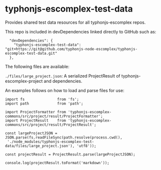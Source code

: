 # typhonjs-escomplex-test-data
Provides shared test data resources for all typhonjs-escomplex repos.

This repo is included in devDependencies linked directly to GitHub such as:
```
  "devDependencies": {
    "typhonjs-escomplex-test-data": "git+https://git@github.com/typhonjs-node-escomplex/typhonjs-escomplex-test-data.git"
  },
```

The following files are available:

`./files/large_project.json`: A serialized ProjectResult of typhonjs-escomplex-project and dependencies. 

An examples follows on how to load and parse files for use:
```
import fs               from 'fs';
import path             from 'path';

import ProjectFormatter from 'typhonjs-escomplex-commons/src/project/result/ProjectFormatter';
import ProjectResult    from 'typhonjs-escomplex-commons/src/project/result/ProjectResult';

const largeProjectJSON = JSON.parse(fs.readFileSync(path.resolve(process.cwd(),
 './node_modules/typhonjs-escomplex-test-data/files/large_project.json'), 'utf8'));

const projectResult = ProjectResult.parse(largeProjectJSON);

console.log(projectResult.toFormat('markdown'));
```
